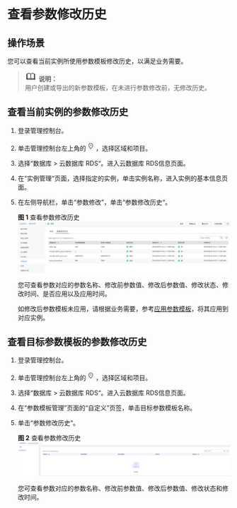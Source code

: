 # 查看参数修改历史<a name="rds_05_0099"></a>

## 操作场景<a name="section2406221536"></a>

您可以查看当前实例所使用参数模板修改历史，以满足业务需要。

>![](public_sys-resources/icon-note.gif) **说明：**   
>用户创建或导出的新参数模板，在未进行参数修改前，无修改历史。  

## 查看当前实例的参数修改历史<a name="section19506644183319"></a>

1.  登录管理控制台。
2.  单击管理控制台左上角的![](figures/Region灰色图标.png)，选择区域和项目。
3.  选择“数据库  \>  云数据库 RDS“。进入云数据库 RDS信息页面。
4.  在“实例管理“页面，选择指定的实例，单击实例名称，进入实例的基本信息页面。
5.  在左侧导航栏，单击“参数修改”，单击“参数修改历史“。

    **图 1**  查看参数修改历史<a name="fig1767973892111"></a>  
    ![](figures/查看参数修改历史.png "查看参数修改历史")

    您可查看参数对应的参数名称、修改前参数值、修改后参数值、修改状态、修改时间、是否应用以及应用时间。

    如修改后参数模板未应用，请根据业务需要，参考[应用参数模板](应用参数模板.md)，将其应用到对应实例。


## 查看目标参数模板的参数修改历史<a name="section3949533112211"></a>

1.  登录管理控制台。
2.  单击管理控制台左上角的![](figures/Region灰色图标.png)，选择区域和项目。
3.  选择“数据库  \>  云数据库 RDS“。进入云数据库 RDS信息页面。
4.  在“参数模板管理”页面的“自定义”页签，单击目标参数模板名称。
5.  单击“参数修改历史“。

    **图 2**  查看参数修改历史<a name="fig139501133152214"></a>  
    ![](figures/查看参数修改历史-12.png "查看参数修改历史-12")

    您可查看参数对应的参数名称、修改前参数值、修改后参数值、修改状态和修改时间。


